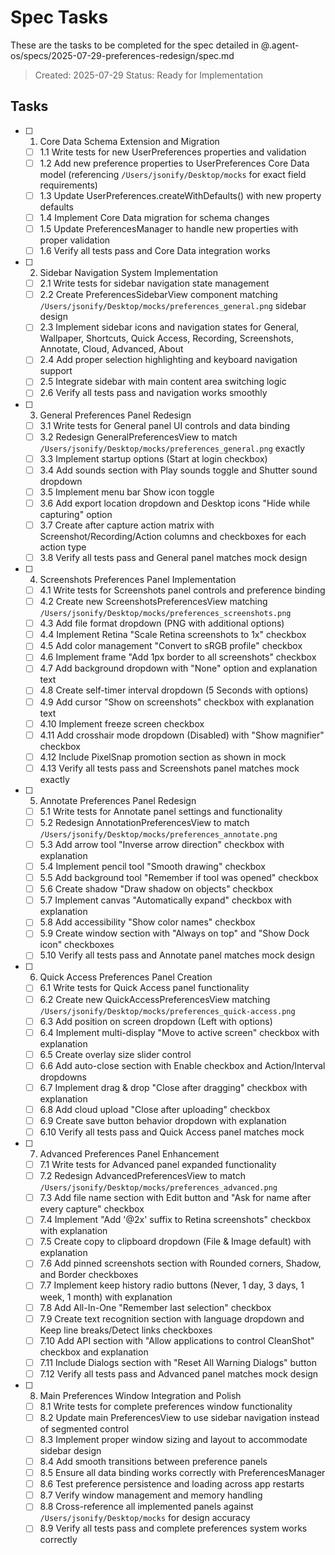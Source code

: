 # Spec Tasks

These are the tasks to be completed for the spec detailed in @.agent-os/specs/2025-07-29-preferences-redesign/spec.md

> Created: 2025-07-29
> Status: Ready for Implementation

## Tasks

- [ ] 1. Core Data Schema Extension and Migration
  - [ ] 1.1 Write tests for new UserPreferences properties and validation
  - [ ] 1.2 Add new preference properties to UserPreferences Core Data model (referencing `/Users/jsonify/Desktop/mocks` for exact field requirements)
  - [ ] 1.3 Update UserPreferences.createWithDefaults() with new property defaults
  - [ ] 1.4 Implement Core Data migration for schema changes
  - [ ] 1.5 Update PreferencesManager to handle new properties with proper validation
  - [ ] 1.6 Verify all tests pass and Core Data integration works

- [ ] 2. Sidebar Navigation System Implementation
  - [ ] 2.1 Write tests for sidebar navigation state management
  - [ ] 2.2 Create PreferencesSidebarView component matching `/Users/jsonify/Desktop/mocks/preferences_general.png` sidebar design
  - [ ] 2.3 Implement sidebar icons and navigation states for General, Wallpaper, Shortcuts, Quick Access, Recording, Screenshots, Annotate, Cloud, Advanced, About
  - [ ] 2.4 Add proper selection highlighting and keyboard navigation support
  - [ ] 2.5 Integrate sidebar with main content area switching logic
  - [ ] 2.6 Verify all tests pass and navigation works smoothly

- [ ] 3. General Preferences Panel Redesign
  - [ ] 3.1 Write tests for General panel UI controls and data binding
  - [ ] 3.2 Redesign GeneralPreferencesView to match `/Users/jsonify/Desktop/mocks/preferences_general.png` exactly
  - [ ] 3.3 Implement startup options (Start at login checkbox)
  - [ ] 3.4 Add sounds section with Play sounds toggle and Shutter sound dropdown
  - [ ] 3.5 Implement menu bar Show icon toggle
  - [ ] 3.6 Add export location dropdown and Desktop icons "Hide while capturing" option
  - [ ] 3.7 Create after capture action matrix with Screenshot/Recording/Action columns and checkboxes for each action type
  - [ ] 3.8 Verify all tests pass and General panel matches mock design

- [ ] 4. Screenshots Preferences Panel Implementation
  - [ ] 4.1 Write tests for Screenshots panel controls and preference binding
  - [ ] 4.2 Create new ScreenshotsPreferencesView matching `/Users/jsonify/Desktop/mocks/preferences_screenshots.png`
  - [ ] 4.3 Add file format dropdown (PNG with additional options)
  - [ ] 4.4 Implement Retina "Scale Retina screenshots to 1x" checkbox
  - [ ] 4.5 Add color management "Convert to sRGB profile" checkbox
  - [ ] 4.6 Implement frame "Add 1px border to all screenshots" checkbox
  - [ ] 4.7 Add background dropdown with "None" option and explanation text
  - [ ] 4.8 Create self-timer interval dropdown (5 Seconds with options)
  - [ ] 4.9 Add cursor "Show on screenshots" checkbox with explanation text
  - [ ] 4.10 Implement freeze screen checkbox
  - [ ] 4.11 Add crosshair mode dropdown (Disabled) with "Show magnifier" checkbox
  - [ ] 4.12 Include PixelSnap promotion section as shown in mock
  - [ ] 4.13 Verify all tests pass and Screenshots panel matches mock exactly

- [ ] 5. Annotate Preferences Panel Redesign
  - [ ] 5.1 Write tests for Annotate panel settings and functionality
  - [ ] 5.2 Redesign AnnotationPreferencesView to match `/Users/jsonify/Desktop/mocks/preferences_annotate.png`
  - [ ] 5.3 Add arrow tool "Inverse arrow direction" checkbox with explanation
  - [ ] 5.4 Implement pencil tool "Smooth drawing" checkbox
  - [ ] 5.5 Add background tool "Remember if tool was opened" checkbox
  - [ ] 5.6 Create shadow "Draw shadow on objects" checkbox
  - [ ] 5.7 Implement canvas "Automatically expand" checkbox with explanation
  - [ ] 5.8 Add accessibility "Show color names" checkbox
  - [ ] 5.9 Create window section with "Always on top" and "Show Dock icon" checkboxes
  - [ ] 5.10 Verify all tests pass and Annotate panel matches mock design

- [ ] 6. Quick Access Preferences Panel Creation
  - [ ] 6.1 Write tests for Quick Access panel functionality
  - [ ] 6.2 Create new QuickAccessPreferencesView matching `/Users/jsonify/Desktop/mocks/preferences_quick-access.png`  
  - [ ] 6.3 Add position on screen dropdown (Left with options)
  - [ ] 6.4 Implement multi-display "Move to active screen" checkbox with explanation
  - [ ] 6.5 Create overlay size slider control
  - [ ] 6.6 Add auto-close section with Enable checkbox and Action/Interval dropdowns
  - [ ] 6.7 Implement drag & drop "Close after dragging" checkbox with explanation
  - [ ] 6.8 Add cloud upload "Close after uploading" checkbox
  - [ ] 6.9 Create save button behavior dropdown with explanation
  - [ ] 6.10 Verify all tests pass and Quick Access panel matches mock

- [ ] 7. Advanced Preferences Panel Enhancement
  - [ ] 7.1 Write tests for Advanced panel expanded functionality
  - [ ] 7.2 Redesign AdvancedPreferencesView to match `/Users/jsonify/Desktop/mocks/preferences_advanced.png`
  - [ ] 7.3 Add file name section with Edit button and "Ask for name after every capture" checkbox
  - [ ] 7.4 Implement "Add '@2x' suffix to Retina screenshots" checkbox with explanation
  - [ ] 7.5 Create copy to clipboard dropdown (File & Image default) with explanation
  - [ ] 7.6 Add pinned screenshots section with Rounded corners, Shadow, and Border checkboxes
  - [ ] 7.7 Implement keep history radio buttons (Never, 1 day, 3 days, 1 week, 1 month) with explanation
  - [ ] 7.8 Add All-In-One "Remember last selection" checkbox
  - [ ] 7.9 Create text recognition section with language dropdown and Keep line breaks/Detect links checkboxes
  - [ ] 7.10 Add API section with "Allow applications to control CleanShot" checkbox and explanation
  - [ ] 7.11 Include Dialogs section with "Reset All Warning Dialogs" button
  - [ ] 7.12 Verify all tests pass and Advanced panel matches mock design

- [ ] 8. Main Preferences Window Integration and Polish
  - [ ] 8.1 Write tests for complete preferences window functionality
  - [ ] 8.2 Update main PreferencesView to use sidebar navigation instead of segmented control
  - [ ] 8.3 Implement proper window sizing and layout to accommodate sidebar design
  - [ ] 8.4 Add smooth transitions between preference panels
  - [ ] 8.5 Ensure all data binding works correctly with PreferencesManager
  - [ ] 8.6 Test preference persistence and loading across app restarts
  - [ ] 8.7 Verify window management and memory handling
  - [ ] 8.8 Cross-reference all implemented panels against `/Users/jsonify/Desktop/mocks` for design accuracy
  - [ ] 8.9 Verify all tests pass and complete preferences system works correctly
